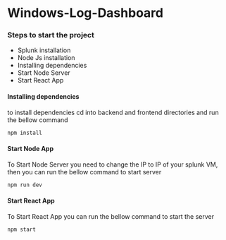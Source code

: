 # Windows-Log-Dashboard

### Steps to start the project
- Splunk installation
- Node Js installation
- Installing dependencies
- Start Node Server
- Start React App


#### Installing dependencies

to install dependencies cd into backend and frontend directories and run the bellow command

```bash
npm install
```

#### Start Node App

To Start Node Server you need to change the IP to IP of your splunk VM, then you can run the bellow command to start server

```bash
npm run dev
```

#### Start React App
To Start React App you can run the bellow command to start the server
```bash
npm start
```